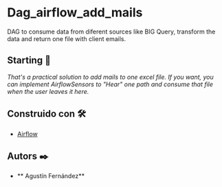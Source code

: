 # Dag_airflow_add_mails

DAG to consume data from diferent sources like BIG Query, transform the data and return one file with client emails.


## Starting 🚀

_That's a practical solution to add mails to one excel file. 
If you want, you can implement AirflowSensors to "Hear" one path and consume that file when the user leaves it here._

## Construido con 🛠️


* [Airflow](https://airflow.apache.org/docs/apache-airflow/2.4.0/search.html?q=google) 



## Autors ✒️

* ** Agustín Fernández** 
